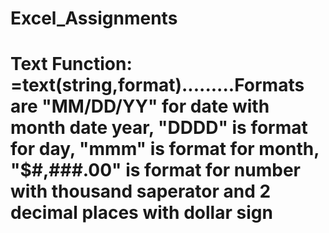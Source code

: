 # Excel_Assignments
# Text Function: =text(string,format).........Formats are "MM/DD/YY" for date with month date year, "DDDD" is format for day, "mmm" is format for month, "$#,###.00" is format for number with thousand saperator and 2 decimal places with dollar sign
